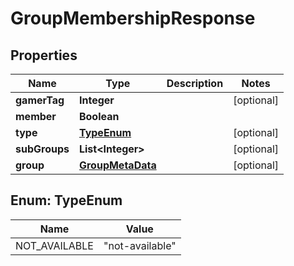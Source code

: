 

# GroupMembershipResponse


## Properties

| Name | Type | Description | Notes |
|------------ | ------------- | ------------- | -------------|
|**gamerTag** | **Integer** |  |  [optional] |
|**member** | **Boolean** |  |  |
|**type** | [**TypeEnum**](#TypeEnum) |  |  [optional] |
|**subGroups** | **List&lt;Integer&gt;** |  |  [optional] |
|**group** | [**GroupMetaData**](GroupMetaData.md) |  |  [optional] |



## Enum: TypeEnum

| Name | Value |
|---- | -----|
| NOT_AVAILABLE | &quot;not-available&quot; |



